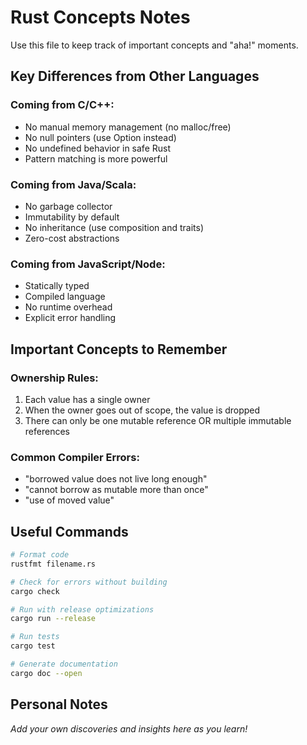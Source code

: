 # Rust Concepts Notes

Use this file to keep track of important concepts and "aha!" moments.

## Key Differences from Other Languages

### Coming from C/C++:
- No manual memory management (no malloc/free)
- No null pointers (use Option<T> instead)
- No undefined behavior in safe Rust
- Pattern matching is more powerful

### Coming from Java/Scala:
- No garbage collector
- Immutability by default
- No inheritance (use composition and traits)
- Zero-cost abstractions

### Coming from JavaScript/Node:
- Statically typed
- Compiled language
- No runtime overhead
- Explicit error handling

## Important Concepts to Remember

### Ownership Rules:
1. Each value has a single owner
2. When the owner goes out of scope, the value is dropped
3. There can only be one mutable reference OR multiple immutable references

### Common Compiler Errors:
- "borrowed value does not live long enough"
- "cannot borrow as mutable more than once"
- "use of moved value"

## Useful Commands

```bash
# Format code
rustfmt filename.rs

# Check for errors without building
cargo check

# Run with release optimizations
cargo run --release

# Run tests
cargo test

# Generate documentation
cargo doc --open
```

## Personal Notes

_Add your own discoveries and insights here as you learn!_